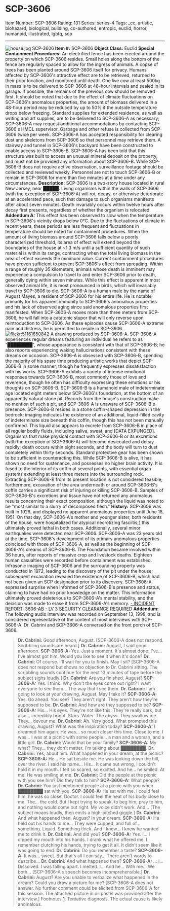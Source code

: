 # SCP-3606
Item Number: SCP-3606
Rating: 131
Series: series-4
Tags: _cc, artistic, biohazard, biological, building, co-authored, entropic, euclid, horror, humanoid, illustrated, lgbtq, scp

---

![house.jpg](https://scp-wiki.wdfiles.com/local--files/scp-3606/house.jpg)
SCP-3606
**Item #:** SCP-3606
**Object Class:** Euclid
**Special Containment Procedures:** An electrified fence has been erected around the property on which SCP-3606 resides. Small holes along the bottom of the fence are regularly spaced to allow for the ingress of animals. A copse of trees has been planted around SCP-3606 itself for privacy. Humans affected by SCP-3606's attractive effect are to be retrieved, returned to their prior location, and monitored until death.
One live cow at least 500kg in mass is to be delivered to SCP-3606 at 48-hour intervals and sealed in its garage. If possible, the remains of the previous cow should be removed first. It should be noted that due to the effect of climate fluctuations on SCP-3606's anomalous properties, the amount of biomass delivered in a 48-hour period may be reduced by up to 50% if the outside temperature drops below freezing.
Standard supplies for extended residence, as well as writing and art supplies, are to be delivered to SCP-3606-A as necessary; SCP-3606-A may request additional accommodations by contacting SCP-3606's HMCL supervisor. Garbage and other refuse is collected from SCP-3606 twice per week. SCP-3606-A has accepted responsibility for clearing dust and skeletons from SCP-3606 so that personnel may retrieve them.
A stairway and tunnel in SCP-3606's backyard have been constructed to enable access to SCP-3606-B. SCP-3606-A has been told that this structure was built to access an unusual mineral deposit on the property, and must not be provided any information about SCP-3606-B.
While SCP-3606-B does not require active observation, surveillance footage should be collected and reviewed weekly.
Personnel are not to touch SCP-3606-B or remain in SCP-3606 for more than five minutes at a time under any circumstances.
**Description:** SCP-3606 is a two-story house located in rural New Jersey, near █████. Living organisms within the walls of SCP-3606 (with the exception of SCP-3606-A) will rot, decay, or otherwise deteriorate at an accelerated pace, such that damage to such organisms manifests after about seven minutes. Death invariably occurs within twelve hours after decay first presents, regardless of whether the organism is relocated.
**Addendum A:** This effect has been observed to slow when the temperature in SCP-3606's vicinity drops below 0°C. Due to the fluctuations of climate in recent years, these periods are less frequent and fluctuations in temperature should be noted for containment procedures.
When the amount of living biomass around SCP-3606 falls below a poorly characterized threshold, its area of effect will extend beyond the boundaries of the house at ~1.3 m/s until a sufficient quantity of such material is within its range, contracting when the total living biomass in the area of effect exceeds the minimum value. Current containment procedures have proven sufficient to prevent SCP-3606's effect from spreading.
Within a range of roughly 35 kilometers, animals whose death is imminent may experience a compulsion to travel to and enter SCP-3606 prior to death, generally dying within seven minutes. While this effect is apparent in most observed animal life, it is most pronounced in birds, which will invariably travel to SCP-3606 to die.
SCP-3606-A is a human male by the name of August Mayes, a resident of SCP-3606 for his entire life. He is notable primarily for his apparent immunity to SCP-3606's anomalous properties and his lack of observed aging since said anomalous properties first manifested. When SCP-3606-A moves more than three meters from SCP-3606, he will fall into a catatonic stupor that will only reverse upon reintroduction to SCP-3606. As these episodes cause SCP-3606-A extreme pain and distress, he is permitted to reside in SCP-3606.
[![flickr:51161650842](https://farm66.static.flickr.com/65535/51161650842_4a79b9c10b.jpg)](https://www.flickr.com/photos/192898577@N04/51161650842/)
A drawing produced by SCP-3606-A.
SCP-3606-A experiences regular dreams featuring an individual he refers to as "████████", whose appearance is consistent with that of SCP-3606-B; he also reports experiencing waking hallucinations consistent with these dreams on occasion. SCP-3606-A is obsessed with SCP-3606-B, spending the majority of his spare time producing artistic works that depict SCP-3606-B in some manner, though he frequently expresses dissatisfaction with his works. SCP-3606-A exhibits a variety of intense emotional responses towards SCP-3606-B, most commonly those of love and reverence, though he often has difficulty expressing these emotions or his thoughts on SCP-3606-B.
SCP-3606-B is a humanoid male of indeterminate age located eight meters below SCP-3606's foundation, at the bottom of an apparently natural stone pit. Records from the house's construction make no mention of such a pit, and SCP-3606-A is unaware of SCP-3606-B's presence. SCP-3606-B resides in a stone coffin-shaped depression in the bedrock; imaging indicates the existence of an additional, liquid-filled cavity of indeterminate size beneath this coffin, though this has not been manually confirmed. This liquid also appears to excrete from SCP-3606-B in place of all regular bodily fluids, including saliva, sweat, and [DATA EXPUNGED]. Organisms that make physical contact with SCP-3606-B or its excretions (with the exception of SCP-3606-A) will become desiccated and decay rapidly; death occurs within eight seconds, and the body will turn to dust completely within thirty seconds. Standard protective gear has been shown to be sufficient in counteracting this.
While SCP-3606-B is alive, it has shown no need for sustenance, and possesses no higher brain activity. It is fused to the interior of its coffin at several points, with essential organ systems extending at least three meters into the surrounding rock. Extracting SCP-3606-B from its present location is not considered feasible; furthermore, excavation of the area underneath or around SCP-3606-B's coffin carries a significant risk of injuring or killing SCP-3606-B. Samples of SCP-3606-B's excretions and tissue have not returned any anomalous results concerning their exact composition, although the liquid was noted to be "most similar to a slurry of decomposed flesh."
**History:** SCP-3606 was built in 1928, and displayed no apparent anomalous properties until June 18, 1951. On that day, SCP-3606-A's mother and younger sister, both residents of the house, were hospitalized for atypical necrotizing fasciitis;[1](javascript:;) this ultimately proved lethal in both cases. Additionally, several minor earthquakes were detected near SCP-3606. SCP-3606-A was 23 years old at the time.
SCP-3606's development of its primary anomalous properties coincided with those of SCP-3606-A, as well as the beginning of SCP-3606-A's dreams of SCP-3606-B. The Foundation became involved within 36 hours, after reports of massive crop and livestock deaths. Eighteen human casualties were recorded before containment was established.
Infrasonic imaging of SCP-3606 and the surrounding property was conducted in 1972, leading to the discovery of the pit under the house; subsequent excavation revealed the existence of SCP-3606-B, which had not been given an SCP designation prior to its discovery. SCP-3606-A expressed surprise when informed of SCP-3606-B's presence and status, claiming to have had no prior knowledge on the matter. This information ultimately proved deleterious to SCP-3606-A's mental stability, and the decision was made to erase it from SCP-3606-A's memory.
[\- INCIDENT REPORT: 3606-AB - LV 3 SECURITY CLEARANCE REQUIRED](https://scp-wiki.wikidot.com/incident-3606-ab)
**Addendum:** The following audio interview was recorded on September 13, 1998, and is considered representative of the content of most interviews with SCP-3606-A. Dr. Cabrini and SCP-3606-A conversed on the front porch of SCP-3606.
> **Dr. Cabrini:** Good afternoon, August.
> [SCP-3606-A does not respond. Scribbling sounds are heard.]
> **Dr. Cabrini:** August, I said good afternoon.
> **SCP-3606-A:** Yes. Just a moment. It's almost done. I've… I've almost got him. Would you like to see it when it's done?
> **Dr. Cabrini:** Of course. I'll wait for you to finish. May I sit?
> [SCP-3606-A does not respond but shows no objection to Dr. Cabrini sitting. The scribbling sounds continue for the next 13 minutes of tape before the subject sighs loudly.]
> **Dr. Cabrini:** Are you finished, August?
> **SCP-3606-A:** Yes. I think. Why don't the eyes come out right? I want everyone to see them… The way that I see them.
> **Dr. Cabrini:** I am going to look at your drawing, August. May I take it?
> **SCP-3606-A:** Yes. Go ahead. You see? They aren't right. They aren't how they're supposed to be.
> **Dr. Cabrini:** And how are they supposed to be?
> **SCP-3606-A:** His… His eyes. They're not like this. They're really dark, but also… incredibly bright. Stars. Water. The abyss. They swallow me. They… devour me.
> **Dr. Cabrini:** Ah. Very good. What prompted this drawing, August? What was the inspiration today?
> **SCP-3606-A:** I dreamed him again. He was… so much closer this time. Close to me. I was… I was at a picnic with some people… a man and a woman, and a little girl.
> **Dr. Cabrini:** Would that be your family?
> **SCP-3606-A:** My what? They… they don't matter. I'm talking about ████████.
> **Dr. Cabrini:** Yes, about him. What happened in your dream, at the picnic?
> **SCP-3606-A:** He… He sat beside me. He was looking down the hill, over the river. I said his name… His… It came out wrong, I couldn't hold it in my mouth. I felt so scared, so excited. And he… he smiled. At me! He was smiling at me.
> **Dr. Cabrini:** Did the people at the picnic with you see him? Did they talk to him?
> **SCP-3606-A:** What people?
> **Dr. Cabrini:** You just mentioned people at a picnic with you when ████████ sat with you.
> **SCP-3606-A:** He sat with me. I could feel him, he was so close, Doctor. I could feel the heat of his body close to me. The… the cold. But I kept trying to speak, to beg him, pray to him, and nothing would come out right. My voice didn't work. And… [The subject moans loudly, then emits a high-pitched giggle.]
> **Dr. Cabrini:** And what happened then, August? In your dream.
> **SCP-3606-A:** He held out his hands to me… They were cupped, and full of… something. Liquid. Something thick. And I knew… I knew he wanted me to drink it.
> **Dr. Cabrini:** And did you?
> **SCP-3606-A:** Yes. I… I dipped my mouth into his hands. I drank what he offered me. I remember clutching his hands, trying to get it all. It didn't seem like it was going to end.
> **Dr. Cabrini:** Do you remember a taste?
> **SCP-3606-A:** It was… sweet. But that's all I can say… There aren't words to describe…
> **Dr. Cabrini:** And what happened then?
> **SCP-3606-A:** … I… Dissolved. I was falling apart. I melted. I… And he… With me… We both…
> [SCP-3606-A's speech becomes incomprehensible.]
> **Dr. Cabrini:** August? Are you unable to verbalize what happened in the dream? Could you draw a picture for me?
> [SCP-3606-A does not answer. No further comment could be elicited from SCP-3606-A for this session. The attached picture in oil pastel was provided after the interview.]
Footnotes
[1](javascript:;). Tentative diagnosis. The actual cause is likely anomalous.